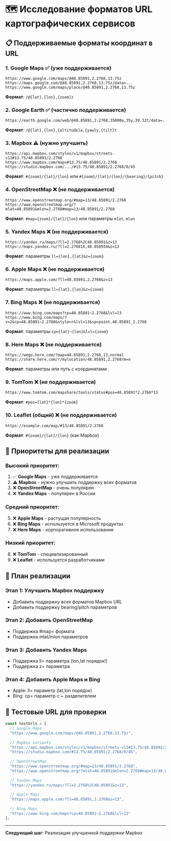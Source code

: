# 🗺️ Исследование форматов URL картографических сервисов

## 📋 Поддерживаемые форматы координат в URL

### 1. **Google Maps** ✅ (уже поддерживается)
```
https://www.google.com/maps/@48.85891,2.2768,13.75z
https://maps.google.com/@48.85891,2.2768,13.75z/data=...
https://www.google.com/maps/place/@48.85891,2.2768,13.75z
```
**Формат**: `/@{lat},{lon},{zoom}z`

### 2. **Google Earth** ✅ (частично поддерживается)
```
https://earth.google.com/web/@48.85891,2.2768,35000a,35y,39.32t/data=...
```
**Формат**: `/@{lat},{lon},{altitude}a,{yaw}y,{tilt}t`

### 3. **Mapbox** ⚠️ (нужно улучшить)
```
https://api.mapbox.com/styles/v1/mapbox/streets-v11#13.75/48.85891/2.2768
https://www.mapbox.com/maps#13.75/48.85891/2.2768
https://studio.mapbox.com/.../#13.75/48.85891/2.2768/0/45
```
**Формат**: `#{zoom}/{lat}/{lon}` или `#{zoom}/{lat}/{lon}/{bearing}/{pitch}`

### 4. **OpenStreetMap** ❌ (не поддерживается)
```
https://www.openstreetmap.org/#map=13/48.85891/2.2768
https://www.openstreetmap.org/?mlat=48.85891&mlon=2.2768#map=13/48.85891/2.2768
```
**Формат**: `#map={zoom}/{lat}/{lon}` или параметры `mlat`, `mlon`

### 5. **Yandex Maps** ❌ (не поддерживается)
```
https://yandex.ru/maps/?ll=2.2768%2C48.85891&z=13
https://maps.yandex.ru/?ll=2.276816,48.858934&z=13
```
**Формат**: параметры `ll={lon},{lat}&z={zoom}`

### 6. **Apple Maps** ❌ (не поддерживается)
```
https://maps.apple.com/?ll=48.85891,2.2768&z=13
```
**Формат**: параметры `ll={lat},{lon}&z={zoom}`

### 7. **Bing Maps** ❌ (не поддерживается) 
```
https://www.bing.com/maps?cp=48.85891~2.2768&lvl=13
https://www.bing.com/maps/?v=2&cp=48.85891~2.2768&style=r&lvl=13&sp=point.48.85891_2.2768
```
**Формат**: параметры `cp={lat}~{lon}&lvl={zoom}`

### 8. **Here Maps** ❌ (не поддерживается)
```
https://wego.here.com/?map=48.85891,2.2768,13,normal
https://share.here.com/r/mylocation/48.85891,2.2768?m=o
```
**Формат**: параметры или путь с координатами

### 9. **TomTom** ❌ (не поддерживается)
```
https://www.tomtom.com/mapshare/tools/status#pos=48.85891*2.2768*13
```
**Формат**: `#pos={lat}*{lon}*{zoom}`

### 10. **Leaflet (общий)** ❌ (не поддерживается)
```
https://example.com/map/#13/48.85891/2.2768
```
**Формат**: `#{zoom}/{lat}/{lon}` (как Mapbox)

## 🎯 Приоритеты для реализации

### Высокий приоритет:
1. ✅ **Google Maps** - уже поддерживается
2. ⚠️ **Mapbox** - нужно улучшить поддержку всех форматов
3. ❌ **OpenStreetMap** - очень популярен
4. ❌ **Yandex Maps** - популярен в России

### Средний приоритет:
5. ❌ **Apple Maps** - растущая популярность
6. ❌ **Bing Maps** - используется в Microsoft продуктах
7. ❌ **Here Maps** - корпоративное использование

### Низкий приоритет:
8. ❌ **TomTom** - специализированный
9. ❌ **Leaflet** - используется разработчиками

## 🔧 План реализации

### Этап 1: Улучшить Mapbox поддержку
- Добавить поддержку всех форматов Mapbox URL
- Добавить поддержку bearing/pitch параметров

### Этап 2: Добавить OpenStreetMap
- Поддержка #map= формата
- Поддержка mlat/mlon параметров

### Этап 3: Добавить Yandex Maps
- Поддержка ll= параметра (lon,lat порядок!)
- Поддержка z= параметра

### Этап 4: Добавить Apple Maps и Bing
- Apple: ll= параметр (lat,lon порядок)
- Bing: cp= параметр с ~ разделителем

## 📝 Тестовые URL для проверки

```javascript
const testUrls = [
  // Google Maps
  "https://www.google.com/maps/@48.85891,2.2768,13.75z",
  
  // Mapbox variants  
  "https://api.mapbox.com/styles/v1/mapbox/streets-v11#13.75/48.85891/2.2768",
  "https://studio.mapbox.com/#13.75/48.85891/2.2768/0/45",
  
  // OpenStreetMap
  "https://www.openstreetmap.org/#map=13/48.85891/2.2768",
  "https://www.openstreetmap.org/?mlat=48.85891&mlon=2.2768#map=13/48.85891/2.2768",
  
  // Yandex Maps
  "https://yandex.ru/maps/?ll=2.2768%2C48.85891&z=13",
  
  // Apple Maps
  "https://maps.apple.com/?ll=48.85891,2.2768&z=13",
  
  // Bing Maps
  "https://www.bing.com/maps?cp=48.85891~2.2768&lvl=13"
];
```

---

**Следующий шаг**: Реализация улучшенной поддержки Mapbox

